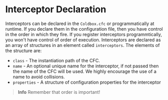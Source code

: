 # Interceptor Declaration

Interceptors can be declared in the `Coldbox.cfc` or programmatically at runtime. If you declare them in the configuration file, then you have control in the order in which they fire. If you register interceptors programmtically, you won't have control of order of execution. Interceptors are declared as an array of structures in an element called `interceptors`. The elements of the structure are:

* `class` - The instantiation path of the CFC.
* `name` - An optional unique name for the interceptor, if not passed then the name of the CFC will be used. We highly encourage the use of a name to avoid collisions.
* `properties` - A structure of configuration properties for the interceptor


> **Info** Remember that order is important!


